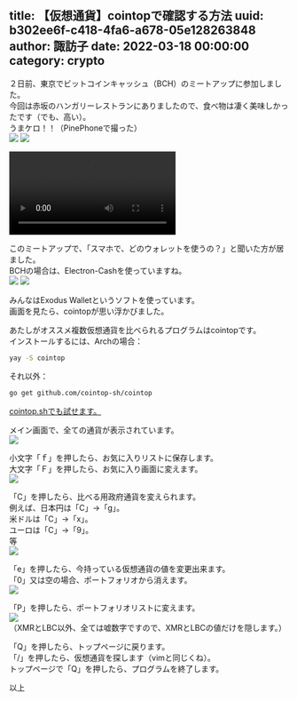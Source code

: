 title: 【仮想通貨】cointopで確認する方法
uuid: b302ee6f-c418-4fa6-a678-05e128263848
author: 諏訪子
date: 2022-03-18 00:00:00
category: crypto
----
２日前、東京でビットコインキャッシュ（BCH）のミートアップに参加しました。\
今回は赤坂のハンガリーレストランにありましたので、食べ物は凄く美味しかったです（でも、高い）。\
うまケロ！！（PinePhoneで撮った）\
![](https://ass.technicalsuwako.moe/0054b7e40cb0d79dafd4bc27ae66fdd191b365367099d340638fe93ebdc96af2.jpg) ![](https://ass.technicalsuwako.moe/c30d8df9aecbf7f118e17d08416f653b5a9d5ac4e688866074f9b11125695332.jpg)

<video src="https://ass.technicalsuwako.moe/majiyabakune.mp4" controls="controls" style="max-height: 400px;"></video>

このミートアップで、「スマホで、どのウォレットを使うの？」と聞いた方が居ました。\
BCHの場合は、Electron-Cashを使っていますね。\
![](https://ass.technicalsuwako.moe/elec1.png) ![](https://ass.technicalsuwako.moe/elec2.png)

みんなはExodus Walletというソフトを使っています。\
画面を見たら、cointopが思い浮かびました。

あたしがオススメ複数仮想通貨を比べられるプログラムはcointopです。\
インストールするには、Archの場合：

```sh
yay -S cointop
```

それ以外：

```sh
go get github.com/cointop-sh/cointop
```

[cointop.shでも試せます。](https://cointop.sh/)

メイン画面で、全ての通貨が表示されています。\
![](https://ass.technicalsuwako.moe/Screenshot_20220317_231702.png)

小文字「ｆ」を押したら、お気に入りリストに保存します。\
大文字「Ｆ」を押したら、お気に入り画面に変えます。\
![](https://ass.technicalsuwako.moe/Screenshot_20220317_232028.png)

「C」を押したら、比べる用政府通貨を変えられます。\
例えば、日本円は「C」→「g」。\
米ドルは「C」→「x」。\
ユーロは「C」→「9」。\
等\
![](https://ass.technicalsuwako.moe/Screenshot_20220317_234129.png)

「e」を押したら、今持っている仮想通貨の値を変更出来ます。\
「0」又は空の場合、ポートフォリオから消えます。\
![](https://ass.technicalsuwako.moe/Screenshot_20220317_232511.png)

「P」を押したら、ポートフォリオリストに変えます。\
![](https://ass.technicalsuwako.moe/Screenshot_20220317_233633.png)\
（XMRとLBC以外、全ては嘘数字ですので、XMRとLBCの値だけを隠します。）

「Q」を押したら、トップページに戻ります。\
「/」を押したら、仮想通貨を探します（vimと同じくね）。\
トップページで「Q」を押したら、プログラムを終了します。

以上
